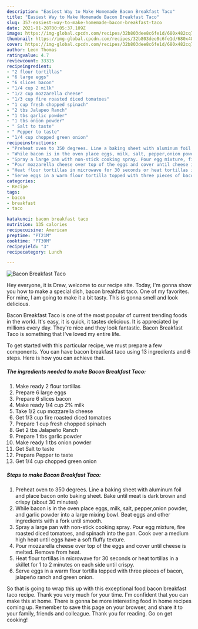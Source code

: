 ```yaml
---
description: "Easiest Way to Make Homemade Bacon Breakfast Taco"
title: "Easiest Way to Make Homemade Bacon Breakfast Taco"
slug: 357-easiest-way-to-make-homemade-bacon-breakfast-taco
date: 2021-01-28T00:05:37.109Z
image: https://img-global.cpcdn.com/recipes/32b803dee8c6fe1d/680x482cq70/bacon-breakfast-taco-recipe-main-photo.jpg
thumbnail: https://img-global.cpcdn.com/recipes/32b803dee8c6fe1d/680x482cq70/bacon-breakfast-taco-recipe-main-photo.jpg
cover: https://img-global.cpcdn.com/recipes/32b803dee8c6fe1d/680x482cq70/bacon-breakfast-taco-recipe-main-photo.jpg
author: Leon Thomas
ratingvalue: 4.7
reviewcount: 33315
recipeingredient:
- "2 flour tortillas"
- "6 large eggs"
- "6 slices bacon"
- "1/4 cup 2 milk"
- "1/2 cup mozzarella cheese"
- "1/3 cup fire roasted diced tomatoes"
- "1 cup fresh chopped spinach"
- "2 tbs Jalapeo Ranch"
- "1 tbs garlic powder"
- "1 tbs onion powder"
- " Salt to taste"
- " Pepper to taste"
- "1/4 cup chopped green onion"
recipeinstructions:
- "Preheat oven to 350 degrees. Line a baking sheet with aluminum foil and place bacon onto baking sheet. Bake until meat is dark brown and crispy (about 30 minutes)"
- "While bacon is in the oven place eggs, milk, salt, pepper,onion powder, and garlic powder into a large mixing bowl. Beat eggs and other ingredients with a fork until smooth."
- "Spray a large pan with non-stick cooking spray. Pour egg mixture, fire roasted diced tomatoes, and spinach into the pan. Cook over a medium high heat until eggs have a soft fluffy texture."
- "Pour mozzarella cheese over top of the eggs and cover until cheese is melted. Remove from heat."
- "Heat flour tortillas in microwave for 30 seconds or heat tortillas in a skillet for 1 to 2 minutes on each side until crispy."
- "Serve eggs in a warm flour tortilla topped with three pieces of bacon, jalapeño ranch and green onion."
categories:
- Recipe
tags:
- bacon
- breakfast
- taco

katakunci: bacon breakfast taco 
nutrition: 135 calories
recipecuisine: American
preptime: "PT21M"
cooktime: "PT39M"
recipeyield: "3"
recipecategory: Lunch

---
```



![Bacon Breakfast Taco](https://img-global.cpcdn.com/recipes/32b803dee8c6fe1d/680x482cq70/bacon-breakfast-taco-recipe-main-photo.jpg)

Hey everyone, it is Drew, welcome to our recipe site. Today, I'm gonna show you how to make a special dish, bacon breakfast taco. One of my favorites. For mine, I am going to make it a bit tasty. This is gonna smell and look delicious.

Bacon Breakfast Taco is one of the most popular of current trending foods in the world. It's easy, it is quick, it tastes delicious. It is appreciated by millions every day. They're nice and they look fantastic. Bacon Breakfast Taco is something that I've loved my entire life.




To get started with this particular recipe, we must prepare a few components. You can have bacon breakfast taco using 13 ingredients and 6 steps. Here is how you can achieve that.

<!--inarticleads1-->

##### The ingredients needed to make Bacon Breakfast Taco:

1. Make ready 2 flour tortillas
1. Prepare 6 large eggs
1. Prepare 6 slices bacon
1. Make ready 1/4 cup 2% milk
1. Take 1/2 cup mozzarella cheese
1. Get 1/3 cup fire roasted diced tomatoes
1. Prepare 1 cup fresh chopped spinach
1. Get 2 tbs Jalapeño Ranch
1. Prepare 1 tbs garlic powder
1. Make ready 1 tbs onion powder
1. Get  Salt to taste
1. Prepare  Pepper to taste
1. Get 1/4 cup chopped green onion




<!--inarticleads2-->

##### Steps to make Bacon Breakfast Taco:

1. Preheat oven to 350 degrees. Line a baking sheet with aluminum foil and place bacon onto baking sheet. Bake until meat is dark brown and crispy (about 30 minutes)
1. While bacon is in the oven place eggs, milk, salt, pepper,onion powder, and garlic powder into a large mixing bowl. Beat eggs and other ingredients with a fork until smooth.
1. Spray a large pan with non-stick cooking spray. Pour egg mixture, fire roasted diced tomatoes, and spinach into the pan. Cook over a medium high heat until eggs have a soft fluffy texture.
1. Pour mozzarella cheese over top of the eggs and cover until cheese is melted. Remove from heat.
1. Heat flour tortillas in microwave for 30 seconds or heat tortillas in a skillet for 1 to 2 minutes on each side until crispy.
1. Serve eggs in a warm flour tortilla topped with three pieces of bacon, jalapeño ranch and green onion.




So that is going to wrap this up with this exceptional food bacon breakfast taco recipe. Thank you very much for your time. I'm confident that you can make this at home. There is gonna be more interesting food in home recipes coming up. Remember to save this page on your browser, and share it to your family, friends and colleague. Thank you for reading. Go on get cooking!
